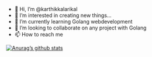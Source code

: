 - 👋 Hi, I’m @karthikkalarikal
- 👀 I’m interested in creating new things...
- 🌱 I’m currently learning Golang webdevelopment
- 💞️ I’m looking to collaborate on any project with Golang
- 📫 How to reach me 

<!---
karthikkalarikal/karthikkalarikal is a ✨ special ✨ repository because its `README.md` (this file) appears on your GitHub profile.
You can click the Preview link to take a look at your changes.
--->


[![Anurag’s github stats](https://github-readme-stats.vercel.app/api?username=karthikkalarikal)](https://github.com/karthikkalarikal)
